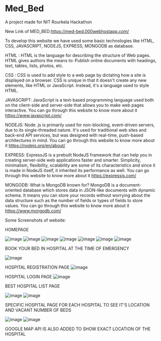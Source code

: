# Med_Bed
A project made for NIT Rourkela Hackathon 


<!-- LINK OF MED_BED: https://med-bed.000webhostapp.com/ -->
New Link of MED_BED:https://med-bed.000webhostapp.com/

To develop this website we have used some basic technologies like HTML, CSS, JAVASCRIPT, NODEJS, EXPRESS, MONGODB as database.

HTML : HTML is the language for describing the structure of Web pages. HTML gives authors the means to: Publish online documents with headings, text, tables, lists, photos, etc.

CSS :  CSS is used to add style to a web page by dictating how a site is displayed on a browser. CSS is unique in that it doesn't create any new elements, like HTML or JavaScript. Instead, it's a language used to style HTML.

JAVASCRIPT: JavaScript is a text-based programming language used both on the client-side and server-side that allows you to make web pages interactive.
            You can go through this website to know more about it https://www.javascript.com/

NODEJS: Node. js is primarily used for non-blocking, event-driven servers, due to its single-threaded nature. It's used for traditional web sites and back-end API services, but         was designed with real-time, push-based architectures in mind.
        You can go through this website to know more about it https://nodejs.org/en/about/
        
EXPRESS: ExpressJS is a prebuilt NodeJS framework that can help you in creating server-side web applications faster and smarter. Simplicity, minimalism, flexibility, scalability          are some of its characteristics and since it is made in NodeJS itself, it inherited its performance as well.
         You can go through this website to know more about it https://expressjs.com/
         
MONGODB: What is MongoDB known for?
         MongoDB is a document-oriented database which stores data in JSON-like documents with dynamic schema. It means you can store your records without worrying about the             data structure such as the number of fields or types of fields to store values.
        You can go through this website to know more about it https://www.mongodb.com/



Some Screenshots of website:

HOMEPAGE

![image](https://user-images.githubusercontent.com/77494506/139785316-f8ab0f08-4b09-47c9-adb3-713729a2672c.png)
![image](https://user-images.githubusercontent.com/77494506/139785374-bdf12985-e5a4-4379-b515-995e2a1bc3a6.png)
![image](https://user-images.githubusercontent.com/77494506/139785390-3b7e926d-b608-4170-a917-65e8298da9de.png)
![image](https://user-images.githubusercontent.com/77494506/139785406-fef2bc2c-6d89-4bb4-bcd2-a8b2e1898a5c.png)
![image](https://user-images.githubusercontent.com/77494506/139785428-6d5e6884-4460-49f5-812b-a4f4e005e892.png)
![image](https://user-images.githubusercontent.com/77494506/139785439-340d9e1f-65e6-452c-a468-ff97a97677e2.png)
![image](https://user-images.githubusercontent.com/77494506/139785449-5ae0388a-7135-447f-8e3e-479556239569.png)




BOOK YOUR BED IN HOSPITAL AT THE TIME OF EMERGENCY

![image](https://user-images.githubusercontent.com/77494506/139785480-c8f20685-7f29-4961-931d-a7c88492b334.png)




HOSPITAL REGISTRATION PAGE
![image](https://user-images.githubusercontent.com/77494506/139785656-64b6d0e7-18c0-46ee-befe-ab16827a16dc.png)




HOSPITAL LOGIN PAGE
![image](https://user-images.githubusercontent.com/77494506/139785634-0e544994-8415-4be9-bdef-338f94d64555.png)




BEST HOSPITAL LIST PAGE

![image](https://user-images.githubusercontent.com/77494506/139785542-fa1591ad-6faa-4a8f-904c-86d01f300746.png)
![image](https://user-images.githubusercontent.com/77494506/139785564-4c12bd91-8ba4-4913-9b9d-dddf0a2845cc.png)





SPECIFIC HOSPITAL PAGE FOR EACH HOSPITAL TO SEE IT'S LOCATION AND VACANT NUMBER OF BEDS 

![image](https://user-images.githubusercontent.com/77494506/139785588-9d38c7dc-74f6-4d08-85ad-8ea2c98b9d0c.png)
![image](https://user-images.githubusercontent.com/77494506/139785609-84216178-6f90-409c-8644-881bfd751ba9.png)




GOOGLE MAP API IS ALSO ADDED TO SHOW EXACT LOCATION OF THE HOSPITAL

